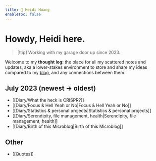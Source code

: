 ```yaml
---
title: 💭 Heidi Huang
enableToc: false
---
```

# Howdy, Heidi here.
> [!tip] Working with my garage door up since 2023.

Welcome to my **thought log**: the place for all my scattered notes and updates, aka a lower-stakes environment to store and share my ideas compared to my [blog](https://heidi-huang.ghost.io), and any connections between them.


## July 2023 (newest → oldest)
- [[Diary/What the heck is CRISPR?]]
- [[Diary/Focus & Hell Yeah or No|Focus & Hell Yeah or No]]
- [[Diary/Statistics & personal projects|Statistics & personal projects]]
- [[Diary/Serendipity, file management, health|Serendipity, file management, health]]
- [[Diary/Birth of this Microblog|Birth of this Microblog]]

## Other
- [[Quotes]]